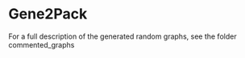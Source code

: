 # Gene2Pack

For a full description of the generated random graphs, see the folder commented_graphs
